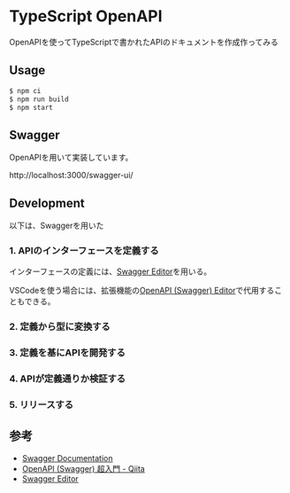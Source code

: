 # TypeScript OpenAPI

OpenAPIを使ってTypeScriptで書かれたAPIのドキュメントを作成作ってみる

## Usage

```sh
$ npm ci
$ npm run build
$ npm start
```

## Swagger

OpenAPIを用いて実装しています。

http://localhost:3000/swagger-ui/

## Development

以下は、Swaggerを用いた

### 1. APIのインターフェースを定義する

インターフェースの定義には、[Swagger Editor](https://editor.swagger.io/)を用いる。

VSCodeを使う場合には、拡張機能の[OpenAPI (Swagger) Editor](https://marketplace.visualstudio.com/items?itemName=42Crunch.vscode-openapi)で代用することもできる。

### 2. 定義から型に変換する

### 3. 定義を基にAPIを開発する

### 4. APIが定義通りか検証する

### 5. リリースする

## 参考

- [Swagger Documentation](https://swagger.io/docs/specification/about/)
- [OpenAPI (Swagger) 超入門 - Qiita](https://qiita.com/teinen_qiita/items/e440ca7b1b52ec918f1b)
- [Swagger Editor](https://editor.swagger.io/)
